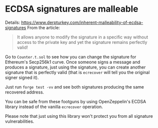# ECDSA signatures are malleable

Details: https://www.derpturkey.com/inherent-malleability-of-ecdsa-signatures
From the article:
> It allows anyone to modify the signature in a specific way without access to the private key and yet the signature remains perfectly valid!

Go to `Counter.t.sol` to see how you can change the signature for Ethereum's Secp256k1 curve.
Once someone signs a message and produces a signature, just using the signature, you can create another signature that is perfectly valid (that is `ecrecover` will tell you the original signer signed it).

Just run `forge test -vv` and see both signatures producing the same recovered address.

You can be safe from these footguns by using OpenZeppelin's ECDSA library instead of the vanilla `ecrecover` operation.

Please note that just using this library won't protect you from all signature vulnerabilities.